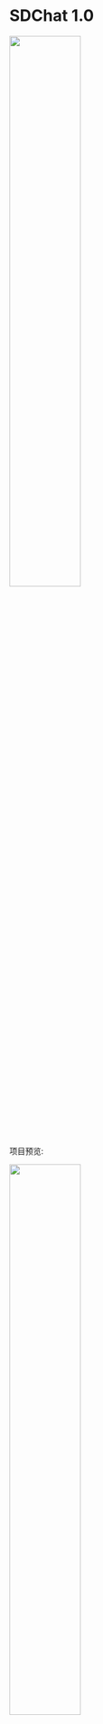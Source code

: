 # SDChat 1.0
 

 <img src="https://github.com/SlowDony/SDChat/blob/master/SDChat/SDChat.png" width="50%" height="50%">
 

项目预览:

<img src="https://github.com/SlowDony/SDChat/blob/master/SDChat/SDChat.gif" width="50%" height="50%">



 

SDChat 简单的聊天UI控件
目前实现
 基本聊天对话业务,
 聊天对话UI布局,
 表情键盘弹出,
 支持emoji表情.
 
 待完成
  图文混排,
  表情键盘弹出的优化,
  支持png格式表情,
  拍照上传图片.
  
未来
 完善SDChat



我的邮箱：devslowdony@gmail.com 

如果有好的建议或者意见 ,欢迎指出 , 您的支持是对我最大的鼓励,谢谢. 求STAR ..😆

